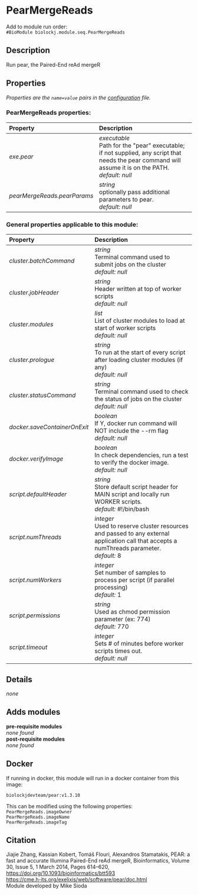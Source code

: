 # PearMergeReads
Add to module run order:                    
`#BioModule biolockj.module.seq.PearMergeReads`

## Description 
Run pear, the Paired-End reAd mergeR

## Properties 
*Properties are the `name=value` pairs in the [configuration](../../../Configuration#properties) file.*                   

### PearMergeReads properties: 
| Property| Description |
| :--- | :--- |
| *exe.pear* | _executable_ <br>Path for the "pear" executable; if not supplied, any script that needs the pear command will assume it is on the PATH.<br>*default:*  *null* |
| *pearMergeReads.pearParams* | _string_ <br>optionally pass additional parameters to pear.<br>*default:*  *null* |

### General properties applicable to this module: 
| Property| Description |
| :--- | :--- |
| *cluster.batchCommand* | _string_ <br>Terminal command used to submit jobs on the cluster<br>*default:*  *null* |
| *cluster.jobHeader* | _string_ <br>Header written at top of worker scripts<br>*default:*  *null* |
| *cluster.modules* | _list_ <br>List of cluster modules to load at start of worker scripts<br>*default:*  *null* |
| *cluster.prologue* | _string_ <br>To run at the start of every script after loading cluster modules (if any)<br>*default:*  *null* |
| *cluster.statusCommand* | _string_ <br>Terminal command used to check the status of jobs on the cluster<br>*default:*  *null* |
| *docker.saveContainerOnExit* | _boolean_ <br>If Y, docker run command will NOT include the --rm flag<br>*default:*  *null* |
| *docker.verifyImage* | _boolean_ <br>In check dependencies, run a test to verify the docker image.<br>*default:*  *null* |
| *script.defaultHeader* | _string_ <br>Store default script header for MAIN script and locally run WORKER scripts.<br>*default:*  #!/bin/bash |
| *script.numThreads* | _integer_ <br>Used to reserve cluster resources and passed to any external application call that accepts a numThreads parameter.<br>*default:*  8 |
| *script.numWorkers* | _integer_ <br>Set number of samples to process per script (if parallel processing)<br>*default:*  1 |
| *script.permissions* | _string_ <br>Used as chmod permission parameter (ex: 774)<br>*default:*  770 |
| *script.timeout* | _integer_ <br>Sets # of minutes before worker scripts times out.<br>*default:*  *null* |

## Details 
*none*

## Adds modules 
**pre-requisite modules**                    
*none found*                   
**post-requisite modules**                    
*none found*                   

## Docker 
If running in docker, this module will run in a docker container from this image:<br>
```
biolockjdevteam/pear:v1.3.10
```
This can be modified using the following properties:<br>
`PearMergeReads.imageOwner`<br>
`PearMergeReads.imageName`<br>
`PearMergeReads.imageTag`<br>

## Citation 
Jiajie Zhang, Kassian Kobert, Tomáš Flouri, Alexandros Stamatakis, PEAR: a fast and accurate Illumina Paired-End reAd mergeR, Bioinformatics, Volume 30, Issue 5, 1 March 2014, Pages 614–620, https://doi.org/10.1093/bioinformatics/btt593                   
https://cme.h-its.org/exelixis/web/software/pear/doc.html                   
Module developed by Mike Sioda

